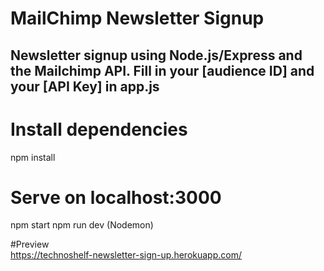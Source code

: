 # MailChimp Newsletter Signup

## Newsletter signup using Node.js/Express and the Mailchimp API. Fill in your [audience ID] and your [API Key] in app.js



# Install dependencies
npm install

# Serve on localhost:3000
npm start
npm run dev (Nodemon)

#Preview <br>
https://technoshelf-newsletter-sign-up.herokuapp.com/
